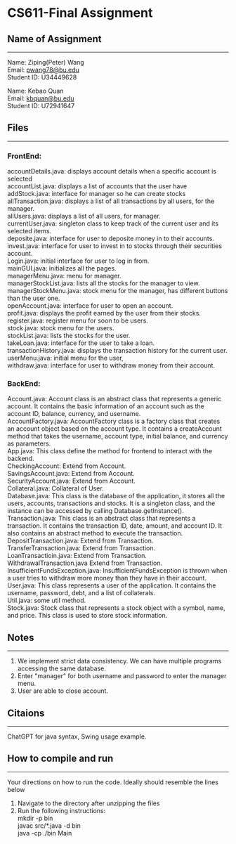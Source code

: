 # CS611-Final Assignment
## Name of Assignment
---------------------------------------------------------------------------
Name: Ziping(Peter) Wang  
Email: pwang78@bu.edu  
Student ID: U34449628  

Name: Kebao Quan  
Email: kbquan@bu.edu  
Student ID: U72941647  

## Files
---------------------------------------------------------------------------
### FrontEnd:  
accountDetails.java: displays account details when a specific account is selected    
accountList.java: displays a list of accounts that the user have  
addStock.java: interface for manager so he can create stocks  
allTransaction.java: displays a list of all transactions by all users, for the manager.  
allUsers.java: displays a list of all users, for manager.  
currentUser.java: singleton class to keep track of the current user and its selected items.  
deposite.java: interface for user to deposite money in to their accounts.   
invest.java: interface for user to invest in to stocks through their securities account.  
Login.java: initial interface for user to log in from.  
mainGUI.java: initializes all the pages.  
managerMenu.java: menu for manager.  
managerStockList.java: lists all the stocks for the manager to view.  
managerStockMenu.java: stock menu for the manager, has different buttons than the user one.  
openAccount.java: interface for user to open an account.  
profit.java: displays the profit earned by the user from their stocks.  
register.java: register menu for soon to be users.  
stock.java: stock menu for the users.  
stockList.java: lists the stocks for the user.  
takeLoan.java: interface for the user to take a loan.  
transactionHistory.java: displays the transaction history for the current user.  
userMenu.java: initial menu for the user,  
withdraw.java: interface for user to withdraw money from their account.  

### BackEnd:  
Account.java:  Account class is an abstract class that represents a generic account. It contains the basic information of an account such as the account ID, balance, currency, and username.  
AccountFactory.java: AccountFactory class is a factory class that creates an account object based on the account type. It contains a createAccount method that takes the username, account type, initial balance, and currency as parameters.  
App.java: This class define the method for frontend to interact with the backend.  
CheckingAccount: Extend from Account.  
SavingsAccount.java: Extend from Account.  
SecurityAccount.java: Extend from Account.  
Collateral.java: Collateral of User.  
Database.java: This class is the database of the application, it stores all the users, accounts, transactions and stocks. It is a singleton class, and the instance can be accessed by calling Database.getInstance().  
Transaction.java: This class is an abstract class that represents a transaction. It contains the transaction ID, date, amount, and account ID. It also contains an abstract method to execute the transaction.  
DepositTransaction.java: Extend from Transaction.  
TransferTransaction.java: Extend from Transaction.  
LoanTransactioin.java: Extend from Transaction.  
WithdrawalTransaction.java Extend from Transaction.  
InsufficientFundsException.java: InsufficientFundsException is thrown when a user tries to withdraw more money than they have in their account.  
User.java: This class represents a user of the application. It contains the username, password, debt, and a list of collaterals.  
Util.java: some util method.  
Stock.java: Stock class that represents a stock object with a symbol, name, and price. This class is used to store stock information.  

## Notes
---------------------------------------------------------------------------
1. We implement strict data consistency. We can have multiple programs accessing the same database.
2. Enter "manager" for both username and password to enter the manager menu.
3. User are able to close account.

## Citaions
---------------------------------------------------------------------------
ChatGPT for java syntax, Swing usage example.


## How to compile and run
---------------------------------------------------------------------------
Your directions on how to run the code. Ideally should resemble the lines below

1. Navigate to the directory after unzipping the files
2. Run the following instructions:  
mkdir -p bin  
javac src/*.java -d bin  
java -cp ./bin Main
